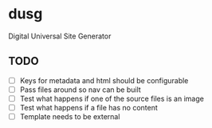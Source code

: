 # dusg
Digital Universal Site Generator

## TODO
- [ ] Keys for metadata and html should be configurable
- [ ] Pass files around so nav can be built
- [ ] Test what happens if one of the source files is an image
- [ ] Test what happens if a file has no content
- [ ] Template needs to be external
